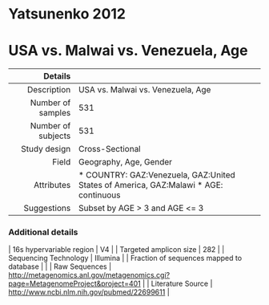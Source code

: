# Yatsunenko 2012

# USA vs. Malwai vs. Venezuela, Age


| Details        |             |
| -------------: |-------------|
| Description      | USA vs. Malwai vs. Venezuela, Age |
| Number of samples     | 531      |
| Number of subjects | 531      |
| Study design | Cross-Sectional |
| Field | Geography, Age, Gender|
| Attributes | * COUNTRY: GAZ:Venezuela, GAZ:United States of America, GAZ:Malawi *  AGE: continuous |
| Suggestions | Subset by AGE > 3 and AGE <= 3

### Additional details

| 16s hypervariable region | V4 |
| Targeted amplicon size | 282 |
| Sequencing Technology | Illumina |
| Fraction of sequences mapped to database |  |
| Raw Sequences | http://metagenomics.anl.gov/metagenomics.cgi?page=MetagenomeProject&project=401 |
| Literature Source | http://www.ncbi.nlm.nih.gov/pubmed/22699611 |